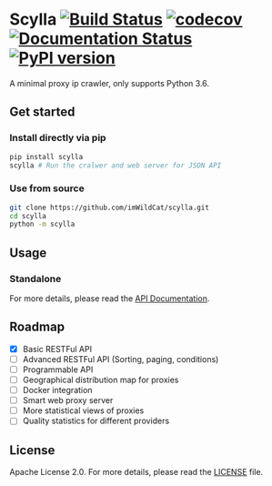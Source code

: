 Scylla [![Build Status](https://travis-ci.org/imWildCat/scylla.svg?branch=master)](https://travis-ci.org/imWildCat/scylla) [![codecov](https://codecov.io/gh/imWildCat/scylla/branch/master/graph/badge.svg)](https://codecov.io/gh/imWildCat/scylla) [![Documentation Status](https://readthedocs.org/projects/scylla-py/badge/?version=latest)](http://scylla.wildcat.io/en/latest/?badge=latest) [![PyPI version](https://badge.fury.io/py/scylla.svg)](https://badge.fury.io/py/scylla)
===

A minimal proxy ip crawler, only supports Python 3.6.



## Get started

### Install directly via pip

```bash
pip install scylla
scylla # Run the cralwer and web server for JSON API
```

### Use from source

```bash
git clone https://github.com/imWildCat/scylla.git
cd scylla
python -m scylla
```

## Usage

### Standalone


For more details, please read the [API Documentation](http://scylla.wildcat.io/en/latest/py-modindex.html).

## Roadmap

- [x] Basic RESTFul API
- [ ] Advanced RESTFul API (Sorting, paging, conditions)
- [ ] Programmable API
- [ ] Geographical distribution map for proxies
- [ ] Docker integration
- [ ] Smart web proxy server
- [ ] More statistical views of proxies
- [ ] Quality statistics for different providers

## License

Apache License 2.0. For more details, please read the [LICENSE](./LICENSE) file.